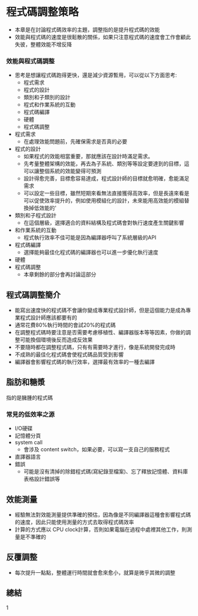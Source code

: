 # 程式碼調整策略
* 本章是在討論程式碼效率的主題，調整指的是提升程式碼的效能
* 效能與程式碼的速度是很鬆散的關係，如果只注意程式碼的速度會工作會顧此失彼，整體效能不增反降
### 效能與程式碼調整
* 思考是想讓程式碼跑得更快，還是減少資源暫用，可以從以下方面思考:
	* 程式需求
	* 程式的設計
	* 類別和子類別的設計
	* 程式和作業系統的互動
	* 程式碼編譯
	* 硬體
	* 程式碼調整
* 程式需求
	* 在處理效能問題前，先確保需求是否真的必要
* 程式的設計
	* 如果程式的效能相當重要，那就應該在設計時滿足需求。
	* 先考量整體架構的效能，再去為子系統、類別等等設定要達到的目標，這可以讓整個系統的效能變得可預測
	* 設計得愈完善，目標愈容易達成，程式設計師的目標就愈明確，愈能滿足需求
	* 可以設定一些目標，雖然短期來看無法直接獲得高效率，但是長遠來看是可以促使效率提升的，例如使用模組化的設計，未來能用高效能的模組替換掉低效能的'
* 類別和子程式設計
	* 在這個層級，選擇適合的資料結構及程式碼會對執行速度產生關鍵影響
* 和作業系統的互動
	* 程式執行效率不佳可能是因為編譯器呼叫了系統層級的API
* 程式碼編譯
	* 選擇能夠最佳化程式碼的編譯器也可以進一步優化執行速度
* 硬體
* 程式碼調整
	* 本章剩餘的部分會再討論這部分
## 程式碼調整簡介
* 能寫出速度快的程式碼不會讓你變成專業程式設計師，但是這個能力是成為專業程式設計師應該都要有的
* 通常花費80%執行時間的會試20%的程式碼
* 在調整程式碼時要注意是否需要考慮移植性、編譯器版本等等因素，你做的調整可能換個環境後反而造成反效果
* 不要隨時都在調整程式碼，只有有需要時才進行，像是系統開發完成時
* 不成熟的最佳化程式碼會使程式碼品質受到影響
* 編譯器會影響程式碼的執行效率，選擇最有效率的一種去編譯
## 脂肪和糖漿
指的是臃腫的程式碼
### 常見的低效率之源
* I/O硬碟
* 記憶體分頁
* system call
	* 會涉及 content switch，如果必要，可以寫一支自己的服務程式
* 直譯器語言
* 錯誤
	* 可能是沒有清掉的除錯程式碼(寫紀錄至檔案)、忘了釋放記憶體、資料庫表格設計錯誤等
## 效能測量
* 經驗無法對效能測量提供準確的預估，因為像是不同編譯器這種會影響程式碼的速度，因此只能使用測量的方式去取得程式碼效率
* 計算的方式應以 CPU clock計算，否則如果電腦在過程中處裡其他工作，則測量是不準確的
## 反覆調整
* 每次提升一點點，整體運行時間就會愈來愈小，就算是微乎其微的調整
## 總結
1
<!--stackedit_data:
eyJoaXN0b3J5IjpbMTQ3ODgxOTgwOSwyOTI1NjY4ODUsMTY5Mj
QwMDI4OCwtMTcwOTU3MDYxMywtNDk3OTA5MzQzLDE0MDU0Mzcx
NTAsLTMxNTE2MTg4MSwtODk5NzU1NTIsLTEyOTQ4MDg2ODMsOD
Q1Mjg0ODUwLC0xOTg2MzEzMzIxXX0=
-->